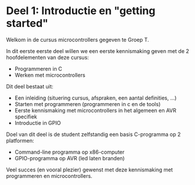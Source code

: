 # Deel 1: Introductie en "getting started"

Welkom in de cursus microcontrollers gegeven te Groep T.

In dit eerste eerste deel willen we een eerste kennismaking geven met de 2 hoofdelementen van deze cursus:

* Programmeren in C
* Werken met microcontrollers

Dit deel bestaat uit:

* Een inleiding (situering cursus, afspraken, een aantal definities, ...)
* Starten met programmeren (programmeren in c en de tools)
* Eerste kennismaking met microcontrollers in het algemeen en AVR specifiek
* Introductie in GPIO

Doel van dit deel is de student zelfstandig een basis C-programma op 2 platformen:

* Command-line programma op x86-computer
* GPIO-programma op AVR (led laten branden)

Veel succes (en vooral plezier) gewenst met deze kennismaking met programmeren
en microcontrollers.




